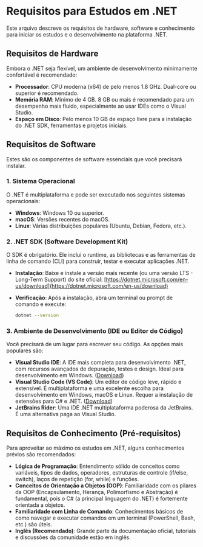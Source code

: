 # Requisitos para Estudos em .NET

Este arquivo descreve os requisitos de hardware, software e conhecimento para iniciar os estudos e o desenvolvimento na plataforma .NET.

## Requisitos de Hardware

Embora o .NET seja flexível, um ambiente de desenvolvimento minimamente confortável é recomendado:

- **Processador**: CPU moderna (x64) de pelo menos 1.8 GHz. Dual-core ou superior é recomendado.
- **Memória RAM**: Mínimo de 4 GB. 8 GB ou mais é recomendado para um desempenho mais fluido, especialmente ao usar IDEs como o Visual Studio.
- **Espaço em Disco**: Pelo menos 10 GB de espaço livre para a instalação do .NET SDK, ferramentas e projetos iniciais.

## Requisitos de Software

Estes são os componentes de software essenciais que você precisará instalar.

### 1. Sistema Operacional

O .NET é multiplataforma e pode ser executado nos seguintes sistemas operacionais:

- **Windows**: Windows 10 ou superior.
- **macOS**: Versões recentes do macOS.
- **Linux**: Várias distribuições populares (Ubuntu, Debian, Fedora, etc.).

### 2. .NET SDK (Software Development Kit)

O SDK é obrigatório. Ele inclui o runtime, as bibliotecas e as ferramentas de linha de comando (CLI) para construir, testar e executar aplicações .NET.

- **Instalação**: Baixe e instale a versão mais recente (ou uma versão LTS - Long-Term Support) do site oficial: [https://dotnet.microsoft.com/en-us/download](https://dotnet.microsoft.com/en-us/download)
- **Verificação**: Após a instalação, abra um terminal ou prompt de comando e execute:
  
  ```bash
  dotnet --version
  ```

### 3. Ambiente de Desenvolvimento (IDE ou Editor de Código)

Você precisará de um lugar para escrever seu código. As opções mais populares são:

- **Visual Studio IDE**: A IDE mais completa para desenvolvimento .NET, com recursos avançados de depuração, testes e design. Ideal para desenvolvimento em Windows. ([Download](https://visualstudio.microsoft.com/))
- **Visual Studio Code (VS Code)**: Um editor de código leve, rápido e extensível. É multiplataforma e uma excelente escolha para desenvolvimento em Windows, macOS e Linux. Requer a instalação de extensões para C# e .NET. ([Download](https://code.visualstudio.com/))
- **JetBrains Rider**: Uma IDE .NET multiplataforma poderosa da JetBrains. É uma alternativa paga ao Visual Studio.

## Requisitos de Conhecimento (Pré-requisitos)

Para aproveitar ao máximo os estudos em .NET, alguns conhecimentos prévios são recomendados:

- **Lógica de Programação**: Entendimento sólido de conceitos como variáveis, tipos de dados, operadores, estruturas de controle (if/else, switch), laços de repetição (for, while) e funções.
- **Conceitos de Orientação a Objetos (OOP)**: Familiaridade com os pilares da OOP (Encapsulamento, Herança, Polimorfismo e Abstração) é fundamental, pois o C# (a principal linguagem do .NET) é fortemente orientada a objetos.
- **Familiaridade com Linha de Comando**: Conhecimentos básicos de como navegar e executar comandos em um terminal (PowerShell, Bash, etc.) são úteis.
- **Inglês (Recomendado)**: Grande parte da documentação oficial, tutoriais e discussões da comunidade estão em inglês.
